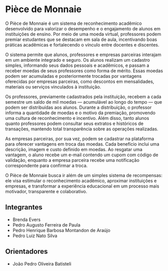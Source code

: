 # Pièce de Monnaie

O Pièce de Monnaie é um sistema de reconhecimento acadêmico desenvolvido para valorizar o desempenho e o engajamento de alunos em instituições de ensino. Por meio de uma moeda virtual, professores podem premiar estudantes que se destacam em sala de aula, incentivando boas práticas acadêmicas e fortalecendo o vínculo entre docentes e discentes.

O sistema permite que alunos, professores e empresas parceiras interajam em um ambiente integrado e seguro. Os alunos realizam um cadastro simples, informando seus dados pessoais e acadêmicos, e passam a receber moedas de seus professores como forma de mérito. Essas moedas podem ser acumuladas e posteriormente trocadas por vantagens oferecidas por empresas parceiras, como descontos em mensalidades, materiais ou serviços vinculados à instituição.

Os professores, previamente cadastrados pela instituição, recebem a cada semestre um saldo de mil moedas — acumulável ao longo do tempo — que podem ser distribuídas aos alunos. Durante a distribuição, o professor informa a quantidade de moedas e o motivo da premiação, promovendo uma cultura de reconhecimento e incentivo. Além disso, tanto alunos quanto professores podem consultar seus extratos e históricos de transações, mantendo total transparência sobre as operações realizadas.

As empresas parceiras, por sua vez, podem se cadastrar na plataforma para oferecer vantagens em troca das moedas. Cada benefício inclui uma descrição, imagem e custo definido em moedas. Ao resgatar uma vantagem, o aluno recebe um e-mail contendo um cupom com código de validação, enquanto a empresa parceira recebe uma notificação correspondente para confirmar a troca.

O Pièce de Monnaie busca ir além de um simples sistema de recompensas: ele visa estimular o reconhecimento acadêmico, aproximar instituições e empresas, e transformar a experiência educacional em um processo mais motivador, transparente e colaborativo.


## Integrantes
* Brenda Evers
* Pedro Augusto Ferreira de Paula
* Pedro Henrique Barbosa Montandon de Araújo
* Pedro Luiz Nato Silva

## Orientadores
* João Pedro Oliveira Batisteli
